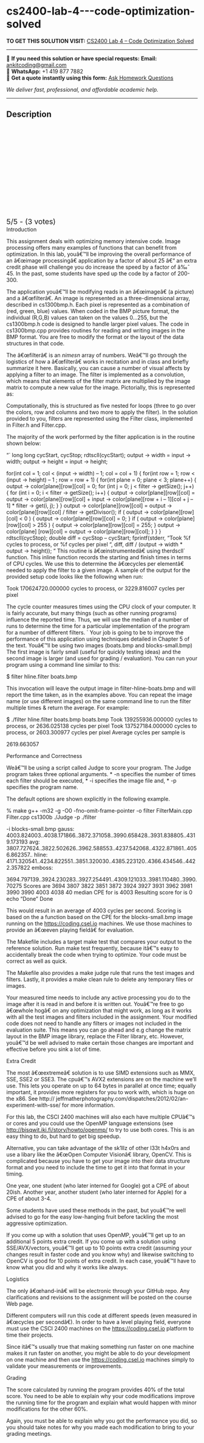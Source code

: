# cs2400-lab-4---code-optimization-solved
**TO GET THIS SOLUTION VISIT:** [CS2400 Lab 4 – Code Optimization Solved](https://www.ankitcodinghub.com/product/cs2400-lab-4-code-optimization-solved/)


---

📩 **If you need this solution or have special requests:** **Email:** ankitcoding@gmail.com  
📱 **WhatsApp:** +1 419 877 7882  
📄 **Get a quote instantly using this form:** [Ask Homework Questions](https://www.ankitcodinghub.com/services/ask-homework-questions/)

*We deliver fast, professional, and affordable academic help.*

---

<h2>Description</h2>



<div class="kk-star-ratings kksr-auto kksr-align-center kksr-valign-top" data-payload="{&quot;align&quot;:&quot;center&quot;,&quot;id&quot;:&quot;120166&quot;,&quot;slug&quot;:&quot;default&quot;,&quot;valign&quot;:&quot;top&quot;,&quot;ignore&quot;:&quot;&quot;,&quot;reference&quot;:&quot;auto&quot;,&quot;class&quot;:&quot;&quot;,&quot;count&quot;:&quot;3&quot;,&quot;legendonly&quot;:&quot;&quot;,&quot;readonly&quot;:&quot;&quot;,&quot;score&quot;:&quot;5&quot;,&quot;starsonly&quot;:&quot;&quot;,&quot;best&quot;:&quot;5&quot;,&quot;gap&quot;:&quot;4&quot;,&quot;greet&quot;:&quot;Rate this product&quot;,&quot;legend&quot;:&quot;5\/5 - (3 votes)&quot;,&quot;size&quot;:&quot;24&quot;,&quot;title&quot;:&quot;CS2400 Lab 4 - Code Optimization Solved&quot;,&quot;width&quot;:&quot;138&quot;,&quot;_legend&quot;:&quot;{score}\/{best} - ({count} {votes})&quot;,&quot;font_factor&quot;:&quot;1.25&quot;}">

<div class="kksr-stars">

<div class="kksr-stars-inactive">
            <div class="kksr-star" data-star="1" style="padding-right: 4px">


<div class="kksr-icon" style="width: 24px; height: 24px;"></div>
        </div>
            <div class="kksr-star" data-star="2" style="padding-right: 4px">


<div class="kksr-icon" style="width: 24px; height: 24px;"></div>
        </div>
            <div class="kksr-star" data-star="3" style="padding-right: 4px">


<div class="kksr-icon" style="width: 24px; height: 24px;"></div>
        </div>
            <div class="kksr-star" data-star="4" style="padding-right: 4px">


<div class="kksr-icon" style="width: 24px; height: 24px;"></div>
        </div>
            <div class="kksr-star" data-star="5" style="padding-right: 4px">


<div class="kksr-icon" style="width: 24px; height: 24px;"></div>
        </div>
    </div>

<div class="kksr-stars-active" style="width: 138px;">
            <div class="kksr-star" style="padding-right: 4px">


<div class="kksr-icon" style="width: 24px; height: 24px;"></div>
        </div>
            <div class="kksr-star" style="padding-right: 4px">


<div class="kksr-icon" style="width: 24px; height: 24px;"></div>
        </div>
            <div class="kksr-star" style="padding-right: 4px">


<div class="kksr-icon" style="width: 24px; height: 24px;"></div>
        </div>
            <div class="kksr-star" style="padding-right: 4px">


<div class="kksr-icon" style="width: 24px; height: 24px;"></div>
        </div>
            <div class="kksr-star" style="padding-right: 4px">


<div class="kksr-icon" style="width: 24px; height: 24px;"></div>
        </div>
    </div>
</div>


<div class="kksr-legend" style="font-size: 19.2px;">
            5/5 - (3 votes)    </div>
    </div>
Introduction

This assignment deals with optimizing memory intensive code. Image processing offers many examples of functions that can benefit from optimization. In this lab, youâ€™ll be improving the overall performance of an â€œimage processingâ€ application by a factor of about 25 â€“ an extra credit phase will challenge you do increase the speed by a factor of â‰ˆ 45. In the past, some students have sped up the code by a factor of 200-300.

The application youâ€™ll be modifying reads in an â€œimageâ€ (a picture) and a â€œfilterâ€. An image is represented as a three-dimensional array, described in cs1300bmp.h. Each pixel is represented as a combination of (red, green, blue) values. When coded in the BMP picture format, the individual (R,G,B) values can taken on the values 0…255, but the cs1300bmp.h code is designed to handle larger pixel values. The code in cs1300bmp.cpp provides routines for reading and writing images in the BMP format. You are free to modify the format or the layout of the data structures in that code.

The â€œfilterâ€ is an $n imes n$ array of numbers. Weâ€™ll go through the logistics of how a â€œfilterâ€ works in recitation and in class and briefly summarize it here. Basically, you can cause a number of visual affects by applying a filter to an image. The filter is implemented as a convolution, which means that elements of the filter matrix are multiplied by the image matrix to compute a new value for the image. Pictorially, this is represented as:

Computationally, this is structured as five nested for loops (three to go over the colors, row and columns and two more to apply the filter). In the solution provided to you, filters are represented using the Filter class, implemented in Filter.h and Filter.cpp.

The majority of the work performed by the filter application is in the routine shown below:

“` long long cycStart, cycStop; rdtscll(cycStart); output -&gt; width = input -&gt; width; output -&gt; height = input -&gt; height;

for(int col = 1; col &lt; (input -&gt; width) – 1; col = col + 1) { for(int row = 1; row &lt; (input -&gt; height) – 1 ; row = row + 1) { for(int plane = 0; plane &lt; 3; plane++) { output -&gt; color[plane][row][col] = 0; for (int j = 0; j &lt; filter -&gt; getSize(); j++) { for (int i = 0; i &lt; filter -&gt; getSize(); i++) { output -&gt; color[plane][row][col] = output -&gt; color[plane][row][col] + input -&gt; color[plane][row + i – 1][col + j – 1] * filter -&gt; get(i, j); } } output -&gt; color[plane][row][col] = output -&gt; color[plane][row][col] / filter -&gt; getDivisor(); if ( output -&gt; color[plane][row][col] &lt; 0 ) { output -&gt; color[plane][row][col] = 0; } if ( output -&gt; color[plane][row][col] &gt; 255 ) { output -&gt; color[plane][row][col] = 255; } output -&gt; color[plane] [row][col] = output -&gt; color[plane][row][col]; } } } rdtscll(cycStop); double diff = cycStop – cycStart; fprintf(stderr, “Took %f cycles to process, or %f cycles per pixel “, diff, diff / (output -&gt; width * output -&gt; height)); “ This routine is â€œinstrumentedâ€ using therdscll` function. This inline function records the starting and finish times in terms of CPU cycles. We use this to determine the â€œcycles per elementâ€ needed to apply the filter to a given image. A sample of the output for the provided setup code looks like the following when run:

Took 170624720.000000 cycles to process, or 3229.816007 cycles per pixel

The cycle counter measures times using the CPU clock of your computer. It is fairly accurate, but many things (such as other running programs) influence the reported time. Thus, we will use the median of a number of runs to determine the time for a particular implementation of the program for a number of different filters. ` Your job is going to be to improve the performance of this application using techniques detailed in Chapter 5 of the text. Youâ€™ll be using two images (boats.bmp and blocks-small.bmp) The first image is fairly small (useful for quickly testing ideas) and the second image is larger (and used for grading / evaluation). You can run your program using a command line similar to this:

$ filter hline.filter boats.bmp

This invocation will leave the output image in filter-hline-boats.bmp and will report the time taken, as in the examples above. You can repeat the image name (or use different images) on the same command line to run the filter multiple times &amp; return the average. For example:

$ ./filter hline.filter boats.bmp boats.bmp Took 139255936.000000 cycles to process, or 2636.025138 cycles per pixel Took 137527184.000000 cycles to process, or 2603.300977 cycles per pixel Average cycles per sample is

2619.663057

Performance and Correctness

Weâ€™ll be using a script called Judge to score your program. The Judge program takes three optional arguments. * -n specifies the number of times each filter should be executed, * -i specifies the image file and, * -p specifies the program name.

The default options are shown explicitly in the following example.

% make g++ -m32 -g -O0 -fno-omit-frame-pointer -o filter FilterMain.cpp Filter.cpp cs1300b ./Judge -p ./filter

-i blocks-small.bmp gauss: 4003.824003..4038.171866..3872.371058..3990.658428..3931.838805..4319.173193 avg: 3807.727624..3822.502626..3962.588553..4237.542068..4322.871861..4056.862357.. hline: 4171.320541..4234.822551..3851.320030..4385.223120..4366.434546..4422.357822 emboss:

3694.797139..3924.230283..3927.254491..4309.121033..3981.110480..3990.70275 Scores are 3694 3807 3822 3851 3872 3924 3927 3931 3962 3981 3990 3990 4003 4038 40 median CPE for is 4003 Resulting score for is 0 echo “Done” Done

This would result in an average of 4003 cycles per second. Scoring is based on the a function based on the CPE for the blocks-small.bmp image running on the https://coding.csel.io machines. We use those machines to provide an â€œeven playing fieldâ€ for evaluation.

The Makefile includes a target make test that compares your output to the reference solution. Run make test frequently, because itâ€™s easy to accidentally break the code when trying to optimize. Your code must be correct as well as quick.

The Makefile also provides a make judge rule that runs the test images and filters. Lastly, it provides a make clean rule to delete any temporary files or images.

Your measured time needs to include any active processing you do to the image after it is read in and before it is written out. Youâ€™re free to go â€œwhole hogâ€ on any optimization that might work, as long as it works with all the test images and filters included in the assignment. Your modified code does not need to handle any filters or images not included in the evaluation suite. This means you can go ahead and e.g change the matrix layout in the BMP image library, replace the Filter library, etc. However, youâ€™d be well advised to make certain those changes are important and effective before you sink a lot of time.

Extra Credit

The most â€œextremeâ€ solution is to use SIMD extensions such as MMX, SSE, SSE2 or SSE3. The cpuâ€™s AVX2 extensions are on the machine we’ll use. This lets you operate on up to 64 bytes in parallel at once time; equally important, it provides more registers for you to work with, which is huge on the x86. See http:// jeffmatherphotography.com/dispatches/2012/02/an-experiment-with-sse/ for more information.

For this lab, the CSCI 2400 machines will also each have multiple CPUâ€™s or cores and you could use the OpenMP language extensions (see http://bisqwit.iki.fi/story/howto/openmp/ to try to use both cores. This is an easy thing to do, but hard to get big speedup.

Alternative, you can take advantage of the sk1llz of other l33t h4x0rs and use a libary like the â€œOpen Computer Visionâ€ library, OpenCV. This is complicated because you have to get your image into their data structure format and you need to include the time to get it into that format in your timing.

One year, one student (who later interned for Google) got a CPE of about 20ish. Another year, another student (who later interned for Apple) for a CPE of about 3-4.

Some students have used these methods in the past, but youâ€™re well advised to go for the easy low-hanging fruit before tackling the most aggressive optimization.

If you come up with a solution that uses OpenMP, youâ€™ll get up to an additional 5 points extra credit. If you come up with a solution using SSE/AVX/vectors, youâ€™ll get up to 10 points extra credit (assuming your changes result in faster code and you know why) and likewise switching to OpenCV is good for 10 points of extra credit. In each case, youâ€™ll have to know what you did and why it works like always.

Logistics

The only â€œhand-inâ€ will be electronic through your GitHub repo. Any clarifications and revisions to the assignment will be posted on the course Web page.

Different computers will run this code at different speeds (even measured in â€œcycles per secondâ€). In order to have a level playing field, everyone must use the CSCI 2400 machines on the https://coding.csel.io platform to time their projects.

Since itâ€™s usually true that making something run faster on one machine makes it run faster on another, you might be able to do your development on one machine and then use the https://coding.csel.io machines simply to validate your measurements or improvements.

Grading

The score calculated by running the program provides 40% of the total score. You need to be able to explain why your code modifications improve the running time for the program and explain what would happen with minor modifications for the other 60%.

Again, you must be able to explain why you got the performance you did, so you should take notes for why you made each modification to bring to your grading meetings.
